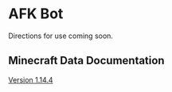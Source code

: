 # AFK Bot

Directions for use coming soon.

## Minecraft Data Documentation 

[Version 1.14.4](http://minecraft-data.prismarine.js.org/?v=1.14.4&d=protocol)